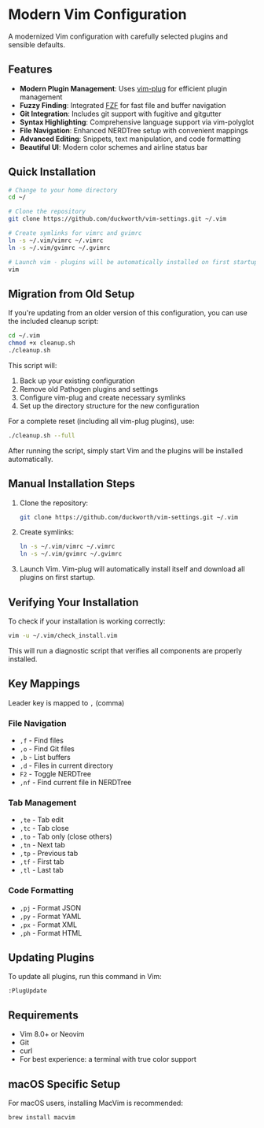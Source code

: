 # Modern Vim Configuration

A modernized Vim configuration with carefully selected plugins and sensible defaults.

## Features

- **Modern Plugin Management**: Uses [vim-plug](https://github.com/junegunn/vim-plug) for efficient plugin management
- **Fuzzy Finding**: Integrated [FZF](https://github.com/junegunn/fzf) for fast file and buffer navigation
- **Git Integration**: Includes git support with fugitive and gitgutter
- **Syntax Highlighting**: Comprehensive language support via vim-polyglot
- **File Navigation**: Enhanced NERDTree setup with convenient mappings
- **Advanced Editing**: Snippets, text manipulation, and code formatting
- **Beautiful UI**: Modern color schemes and airline status bar

## Quick Installation

```bash
# Change to your home directory
cd ~/

# Clone the repository
git clone https://github.com/duckworth/vim-settings.git ~/.vim

# Create symlinks for vimrc and gvimrc
ln -s ~/.vim/vimrc ~/.vimrc
ln -s ~/.vim/gvimrc ~/.gvimrc

# Launch vim - plugins will be automatically installed on first startup
vim
```

## Migration from Old Setup

If you're updating from an older version of this configuration, you can use the included cleanup script:

```bash
cd ~/.vim
chmod +x cleanup.sh
./cleanup.sh
```

This script will:
1. Back up your existing configuration
2. Remove old Pathogen plugins and settings
3. Configure vim-plug and create necessary symlinks
4. Set up the directory structure for the new configuration

For a complete reset (including all vim-plug plugins), use:

```bash
./cleanup.sh --full
```

After running the script, simply start Vim and the plugins will be installed automatically.

## Manual Installation Steps

1. Clone the repository:
   ```bash
   git clone https://github.com/duckworth/vim-settings.git ~/.vim
   ```

2. Create symlinks:
   ```bash
   ln -s ~/.vim/vimrc ~/.vimrc
   ln -s ~/.vim/gvimrc ~/.gvimrc
   ```

3. Launch Vim. Vim-plug will automatically install itself and download all plugins on first startup.

## Verifying Your Installation

To check if your installation is working correctly:

```bash
vim -u ~/.vim/check_install.vim
```

This will run a diagnostic script that verifies all components are properly installed.

## Key Mappings

Leader key is mapped to `,` (comma)

### File Navigation
- `,f` - Find files
- `,o` - Find Git files
- `,b` - List buffers
- `,d` - Files in current directory
- `F2` - Toggle NERDTree
- `,nf` - Find current file in NERDTree

### Tab Management
- `,te` - Tab edit
- `,tc` - Tab close
- `,to` - Tab only (close others)
- `,tn` - Next tab
- `,tp` - Previous tab
- `,tf` - First tab
- `,tl` - Last tab

### Code Formatting
- `,pj` - Format JSON
- `,py` - Format YAML
- `,px` - Format XML
- `,ph` - Format HTML

## Updating Plugins

To update all plugins, run this command in Vim:
```
:PlugUpdate
```

## Requirements

- Vim 8.0+ or Neovim
- Git
- curl
- For best experience: a terminal with true color support

## macOS Specific Setup

For macOS users, installing MacVim is recommended:
```bash
brew install macvim
```
